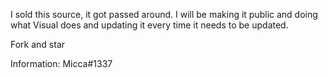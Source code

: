 I sold this source, it got passed around. I will be making it public and doing what Visual does and updating it every time it needs to be updated. 

Fork and star


Information: Micca#1337
